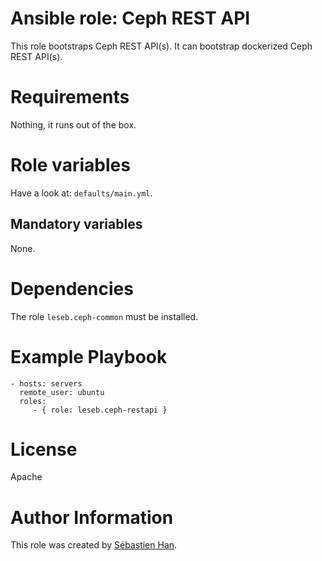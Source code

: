 # Ansible role: Ceph REST API

This role bootstraps Ceph REST API(s).
It can bootstrap dockerized Ceph REST API(s).

# Requirements

Nothing, it runs out of the box.

# Role variables

Have a look at: `defaults/main.yml`.

## Mandatory variables

None.

# Dependencies

The role `leseb.ceph-common` must be installed.

# Example Playbook

```
- hosts: servers
  remote_user: ubuntu
  roles:
     - { role: leseb.ceph-restapi }
```

# License

Apache

# Author Information

This role was created by [Sébastien Han](http://sebastien-han.fr/).
